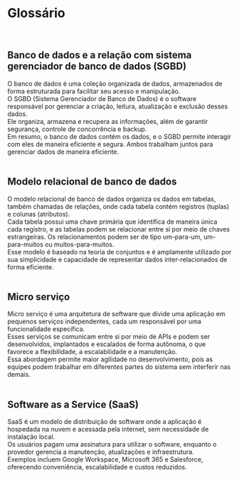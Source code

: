 # Glossário<br>
<br>

## Banco de dados e a relação com sistema gerenciador de banco de dados (SGBD)<br>
O banco de dados é uma coleção organizada de dados, armazenados de forma estruturada para facilitar seu acesso e manipulação.<br>
O SGBD (Sistema Gerenciador de Banco de Dados) é o software responsável por gerenciar a criação, leitura, atualização e exclusão desses dados.<br>
Ele organiza, armazena e recupera as informações, além de garantir segurança, controle de concorrência e backup.<br>
Em resumo, o banco de dados contém os dados, e o SGBD permite interagir com eles de maneira eficiente e segura. Ambos trabalham juntos para gerenciar dados de maneira eficiente.<br>
<br>

## Modelo relacional de banco de dados<br>
O modelo relacional de banco de dados organiza os dados em tabelas, também chamadas de relações, onde cada tabela contém registros (tuplas) e colunas (atributos).<br>
Cada tabela possui uma chave primária que identifica de maneira única cada registro, e as tabelas podem se relacionar entre si por meio de chaves estrangeiras. Os relacionamentos podem ser de tipo um-para-um, um-para-muitos ou muitos-para-muitos.<br>
Esse modelo é baseado na teoria de conjuntos e é amplamente utilizado por sua simplicidade e capacidade de representar dados inter-relacionados de forma eficiente.<br>
<br>

## Micro serviço<br>
Micro serviço é uma arquitetura de software que divide uma aplicação em pequenos serviços independentes, cada um responsável por uma funcionalidade específica.<br>
Esses serviços se comunicam entre si por meio de APIs e podem ser desenvolvidos, implantados e escalados de forma autônoma, o que favorece a flexibilidade, a escalabilidade e a manutenção.<br>
Essa abordagem permite maior agilidade no desenvolvimento, pois as equipes podem trabalhar em diferentes partes do sistema sem interferir nas demais.<br>
<br>

## Software as a Service (SaaS)<br>
SaaS é um modelo de distribuição de software onde a aplicação é hospedada na nuvem e acessada pela internet, sem necessidade de instalação local.<br>
Os usuários pagam uma assinatura para utilizar o software, enquanto o provedor gerencia a manutenção, atualizações e infraestrutura.<br>
Exemplos incluem Google Workspace, Microsoft 365 e Salesforce, oferecendo conveniência, escalabilidade e custos reduzidos.<br>
<br>
